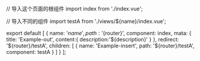 // 导入这个页面的根组件
import index from './index.vue';

// 导入不同的组件
import testA from './views/${name}/index.vue';

export default [
    {
        name: '${name}',
        path: '${router}',
        component: index,
        mata: {
            title: 'Example-out',
            content:{
                description:'${description}'
            }
        },
        redirect: '${router}/testA',
        children: [
            {
                name: 'Example-insert',
                path: '${router}/testA',
                component: testA
            }
        ]
    }
];
